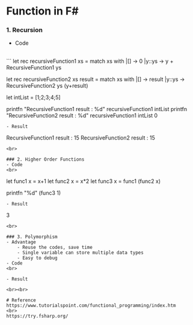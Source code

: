 # Function in F#

### 1. Recursion
- Code 
<br>
```
let rec recursiveFunction1 xs =
    match xs with 
    |[] -> 0
    |y::ys -> y + RecursiveFunction1 ys

let rec recursiveFunction2 xs result =
    match xs with
    |[] -> result
    |y::ys -> RecursiveFunction2 ys (y+result)

let intList = [1;2;3;4;5]

printfn "RecursiveFunction1 result : %d" recursiveFunction1 intList
printfn "RecursiveFunction2 result : %d" recursiveFunction1 intList 0
```
- Result
```
RecursiveFunction1 result : 15
RecursiveFunction2 result : 15
```
<br>

### 2. Higher Order Functions
- Code 
<br>
```
let func1 x = x+1
let func2 x = x*2
let func3 x = func1 (func2 x)

printfn "%d" (func3 1)
```
- Result
```
3
```
<br>

### 3. Polymorphism
- Advantage
    - Reuse the codes, save time
    - Single variable can store multiple data types
    - Easy to debug
- Code 
<br>
```

```
- Result
```

```
<br><br>

# Reference
https://www.tutorialspoint.com/functional_programming/index.htm
<br>
https://try.fsharp.org/